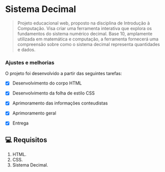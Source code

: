 # Sistema Decimal


> Projeto educacional web, proposto na disciplina de Introdução à Computação. Visa criar uma ferramenta interativa que explora os fundamentos do sistema numérico decimal. Base 10, amplamente utilizada em matemática e computação, a ferramenta fornecerá uma compreensão sobre como o sistema decimal representa quantidades e dados.

### Ajustes e melhorias

O projeto foi desenvolvido a partir das seguintes tarefas:

- [x] Desenvolvimento do corpo HTML
- [x] Desenvolvimento da folha de estilo CSS
- [x] Aprimoramento das informações conteudistas
- [x] Aprimoramento geral
- [x] Entrega


## 💻 Requisitos

1. HTML.
2. CSS.
4. Sistema Decimal.
